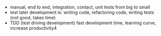 * manual, end to end, integration, contact, unit tests from big to small
* test later development is: writing code, refactoring code, writing tests (not good, takes time)
* TDD (test driving development) fast  development time, learning curve, increase productivity4
